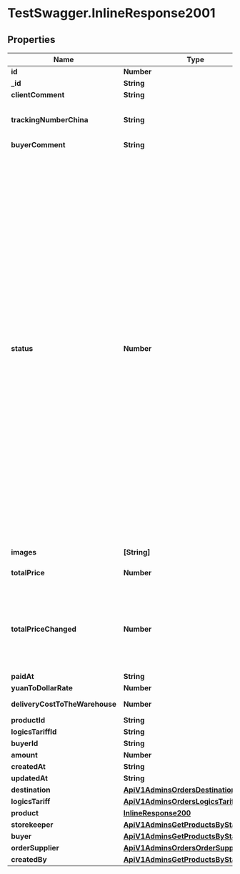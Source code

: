# TestSwagger.InlineResponse2001

## Properties

Name | Type | Description | Notes
------------ | ------------- | ------------- | -------------
**id** | **Number** | id заказ. | [optional] 
**_id** | **String** | GUID данной записи в БД. | [optional] 
**clientComment** | **String** | Комментарии клиента. | [optional] 
**trackingNumberChina** | **String** | Трек номер в ЗАКАЗЕ, по китаю отправленный заказ, до нашего склада. Вводиться баером, в заказ. | [optional] 
**buyerComment** | **String** | комментарии байера. | [optional] 
**status** | **Number** |    formed: 0,  Корзина - статус \&quot;Формируется\&quot;      new: 1,  Клиент создал заказ - статус \&quot;Новый\&quot;      readyToProcess: 10,  Заказ доступен к обработке закупщиком (через 15минут после того как он был сделан, приобрёл статус Новый ) - статус \&quot;доступен для обработки\&quot;      atProcess: 15,  Закупщик взял заказ в обработку - статус \&quot;в обработке\&quot;        Варианты обработки - \&quot;Что-то не так - требуется уточнение у клиента\&quot; - уведомить клиента. - закупщику контрольное         уведомление (т.к. будет суброль)        Необходим поиск нового поставщика. - уведомить клиента. - закупщику контрольное уведомление (т.к. будет суброль)      needConfirmingToPriceChange: 19,  \&quot;требуется подтверждение для изменения цены \&quot;        paid: 20, закупщик оплатил заказ - статус \&quot;оплачен\&quot;       trackNumberIssued: 25, выдан и принят трек номер - статус \&quot;выдан трек номер\&quot;      inStock: 30, Товар пришёл на склад - \&quot;Пришёл на склад\&quot;      canceledByBuyer: 35, // Отменен байером      canceledByClient: 40 // Отменен байером отменем клиентом, можно выстаить только для вакантных или тех котрорые ожидают доплаты. (10, 19)    | [optional] 
**images** | **[String]** | Массив картинок. | [optional] 
**totalPrice** | **Number** | Сумма оплаты $ за партию товара - это сумма в $ указывается закупщиком | [optional] 
**totalPriceChanged** | **Number** | Если вдруг байер понял что стоимость заказа меняется в меньшую/большую сторону он напишет эту сумму в заказе в поле totalPriceChanged (нужно добавить это поле), далее корректировка стоимости решается через админа.  | [optional] 
**paidAt** | **String** |  | [optional] 
**yuanToDollarRate** | **Number** | Курс юань доллар. | [optional] 
**deliveryCostToTheWarehouse** | **Number** | Стоимость доставки до склада. | [optional] 
**productId** | **String** | GUID продукта | [optional] 
**logicsTariffId** | **String** | GUID тарифа доставки | [optional] 
**buyerId** | **String** | GUID пользователя(байера) | [optional] 
**amount** | **Number** | кол-во | [optional] 
**createdAt** | **String** |  | [optional] 
**updatedAt** | **String** |  | [optional] 
**destination** | [**ApiV1AdminsOrdersDestination**](ApiV1AdminsOrdersDestination.md) |  | [optional] 
**logicsTariff** | [**ApiV1AdminsOrdersLogicsTariff**](ApiV1AdminsOrdersLogicsTariff.md) |  | [optional] 
**product** | [**InlineResponse200**](InlineResponse200.md) |  | [optional] 
**storekeeper** | [**ApiV1AdminsGetProductsByStatusClient**](ApiV1AdminsGetProductsByStatusClient.md) |  | [optional] 
**buyer** | [**ApiV1AdminsGetProductsByStatusClient**](ApiV1AdminsGetProductsByStatusClient.md) |  | [optional] 
**orderSupplier** | [**ApiV1AdminsOrdersOrderSupplier**](ApiV1AdminsOrdersOrderSupplier.md) |  | [optional] 
**createdBy** | [**ApiV1AdminsGetProductsByStatusClient**](ApiV1AdminsGetProductsByStatusClient.md) |  | [optional] 


